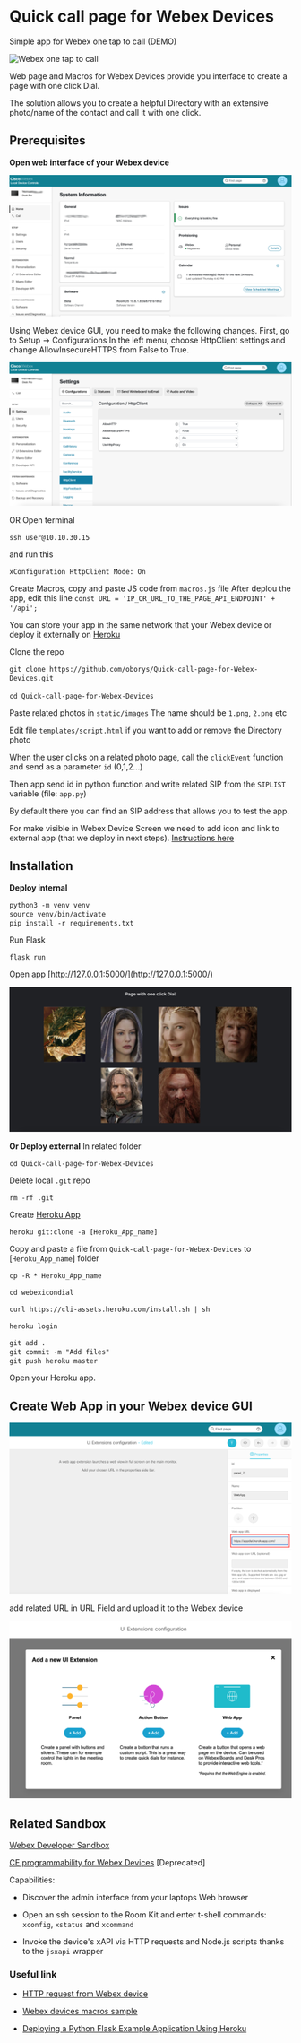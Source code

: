 # Quick call page for Webex Devices

Simple app for Webex one tap to call (DEMO)

![Webex one tap to call](img/webex-one-tap-to-call.gif)

Web page and Macros for Webex Devices provide you interface to create a page with one click Dial. 

The solution allows you to create a helpful Directory with an extensive photo/name of the contact and call it with one click.

## Prerequisites

**Open web interface of your Webex device**

![](img/Desk_Pro_GUI.png)

Using Webex device GUI, you need to make the following changes. First, go to Setup -> Configurations In the left menu, choose HttpClient settings and change AllowInsecureHTTPS from False to True.

![](img/Webex_device_Settings.png)

OR Open terminal

```
ssh user@10.10.30.15
```
and run this
```
xConfiguration HttpClient Mode: On
```

Create Macros, copy and paste JS code from `macros.js` file
After deplou the app, edit this line
`const URL = 'IP_OR_URL_TO_THE_PAGE_API_ENDPOINT' + '/api';`

You can store your app in the same network that your Webex device or deploy it externally on [Heroku](https://signup.heroku.com/)

Clone the repo
```
git clone https://github.com/oborys/Quick-call-page-for-Webex-Devices.git

cd Quick-call-page-for-Webex-Devices
```

Paste related photos in `static/images`
The name should be `1.png`, `2.png` etc

Edit file `templates/script.html` if you want to add or remove the Directory photo

When the user clicks on a related photo page, call the `clickEvent` function and send as a parameter `id` (0,1,2...)

Then app send id in python function and write related SIP from the `SIPLIST` variable (file: `app.py`)

By default there you can find an SIP address that allows you to test the app.

For make visible in Webex Device Screen we need to add icon and link to external app (that we deploy in next steps). [Instructions here](https://github.com/oborys/Quick-call-page-for-Webex-Devices#create-web-app-in-your-webex-device-gui)


## Installation

**Deploy internal**
```
python3 -m venv venv
source venv/bin/activate
pip install -r requirements.txt 
```
Run Flask
```
flask run
```

Open app [http://127.0.0.1:5000/](http://127.0.0.1:5000/)

![](img/Quick-call-page.png)

**Or Deploy external**
In related folder
```
cd Quick-call-page-for-Webex-Devices
```

Delete local `.git` repo
```
rm -rf .git
```

Create [Heroku App](https://dashboard.heroku.com/apps)


```
heroku git:clone -a [Heroku_App_name]
```
Copy and paste a file from `Quick-call-page-for-Webex-Devices` to [`Heroku_App_name`] folder

```
cp -R * Heroku_App_name
```

```
cd webexicondial
```

```
curl https://cli-assets.heroku.com/install.sh | sh
```

```
heroku login
```

```
git add .
git commit -m "Add files"
git push heroku master
```

Open your Heroku app.

## Create Web App in your Webex device GUI

![](img/UI_Extensions_configuration.png)

add related URL in URL Field and upload it to the Webex device

![](img/Create_Web_App.png)

## Related Sandbox

[Webex Developer Sandbox](https://developer.webex.com/docs/developer-sandbox-guide)

[CE programmability for Webex Devices](https://devnetsandbox.cisco.com/RM/Diagram/Index/937bd886-3eed-45a2-afe0-8c48337e8bea?diagramType=Topology) [Deprecated]

Capabilities:
- Discover the admin interface from your laptops Web browser

- Open an ssh session to the Room Kit and enter t-shell commands: `xconfig`, `xstatus` and `xcommand`

- Invoke the device's xAPI via HTTP requests and Node.js scripts thanks to the `jsxapi` wrapper

### Useful link
- [HTTP request from Webex device](https://help.webex.com/en-US/article/nthg6le/Sending-HTTP-Requests-from-a-Board,-Room,-or-Desk-Device)

- [Webex devices macros sample](https://github.com/CiscoDevNet/roomdevices-macros-samples)

- [Deploying a Python Flask Example Application Using Heroku](https://realpython.com/flask-by-example-part-1-project-setup/)
